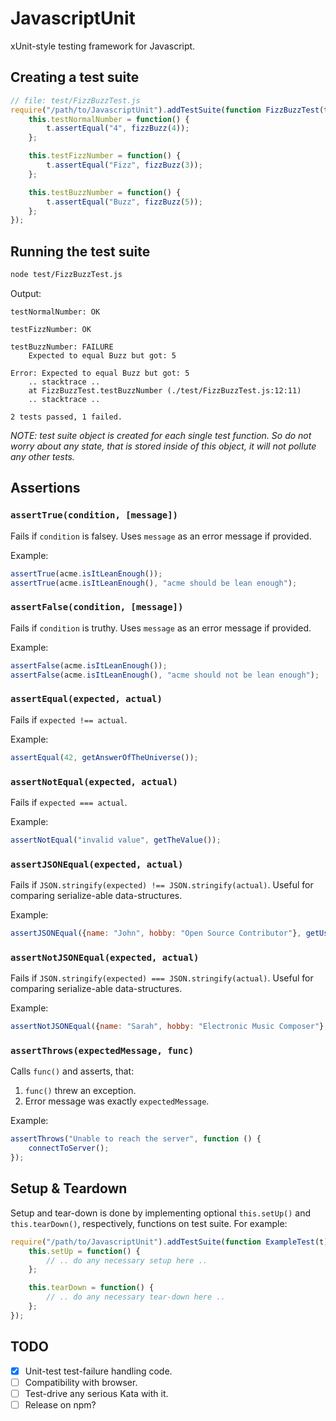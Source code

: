 # JavascriptUnit

xUnit-style testing framework for Javascript.

## Creating a test suite

```javascript
// file: test/FizzBuzzTest.js
require("/path/to/JavascriptUnit").addTestSuite(function FizzBuzzTest(t) {
    this.testNormalNumber = function() {
        t.assertEqual("4", fizzBuzz(4));
    };

    this.testFizzNumber = function() {
        t.assertEqual("Fizz", fizzBuzz(3));
    };

    this.testBuzzNumber = function() {
        t.assertEqual("Buzz", fizzBuzz(5));
    };
});
```

## Running the test suite

```bash
node test/FizzBuzzTest.js
```

Output:

```
testNormalNumber: OK

testFizzNumber: OK

testBuzzNumber: FAILURE
	Expected to equal Buzz but got: 5

Error: Expected to equal Buzz but got: 5
    .. stacktrace ..
    at FizzBuzzTest.testBuzzNumber (./test/FizzBuzzTest.js:12:11)
    .. stacktrace ..

2 tests passed, 1 failed.
```

*NOTE: test suite object is created for each single test function. So do not worry about any state, that is stored inside of this object, it will not pollute any other tests.*

## Assertions

### `assertTrue(condition, [message])`

Fails if `condition` is falsey. Uses `message` as an error message if provided.

Example:

```javascript
assertTrue(acme.isItLeanEnough());
assertTrue(acme.isItLeanEnough(), "acme should be lean enough");
```

### `assertFalse(condition, [message])`

Fails if `condition` is truthy. Uses `message` as an error message if provided.

Example:

```javascript
assertFalse(acme.isItLeanEnough());
assertFalse(acme.isItLeanEnough(), "acme should not be lean enough");
```

### `assertEqual(expected, actual)`

Fails if `expected !== actual`.

Example:

```javascript
assertEqual(42, getAnswerOfTheUniverse());
```

### `assertNotEqual(expected, actual)`

Fails if `expected === actual`.

Example:

```javascript
assertNotEqual("invalid value", getTheValue());
```

### `assertJSONEqual(expected, actual)`

Fails if `JSON.stringify(expected) !== JSON.stringify(actual)`. Useful for comparing serialize-able data-structures.

Example:

```javascript
assertJSONEqual({name: "John", hobby: "Open Source Contributor"}, getUser());
```

### `assertNotJSONEqual(expected, actual)`

Fails if `JSON.stringify(expected) === JSON.stringify(actual)`. Useful for comparing serialize-able data-structures.

Example:

```javascript
assertNotJSONEqual({name: "Sarah", hobby: "Electronic Music Composer"}, getUser());
```

### `assertThrows(expectedMessage, func)`

Calls `func()` and asserts, that:

1. `func()` threw an exception.
2. Error message was exactly `expectedMessage`.

Example:

```javascript
assertThrows("Unable to reach the server", function () {
    connectToServer();
});
```

## Setup & Teardown

Setup and tear-down is done by implementing optional `this.setUp()` and `this.tearDown()`, respectively, functions on test suite. For example:

```javascript
require("/path/to/JavascriptUnit").addTestSuite(function ExampleTest(t) {
    this.setUp = function() {
        // .. do any necessary setup here ..
    };

    this.tearDown = function() {
        // .. do any necessary tear-down here ..
    };
});
```

## TODO

- [x] Unit-test test-failure handling code.
- [ ] Compatibility with browser.
- [ ] Test-drive any serious Kata with it.
- [ ] Release on npm?

